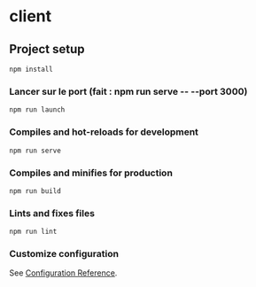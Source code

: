 # client


## Project setup
```
npm install
```

### Lancer sur le port  (fait : npm run serve -- --port 3000)
```
npm run launch
```


### Compiles and hot-reloads for development
```
npm run serve
```

### Compiles and minifies for production
```
npm run build
```

### Lints and fixes files
```
npm run lint
```

### Customize configuration
See [Configuration Reference](https://cli.vuejs.org/config/).

